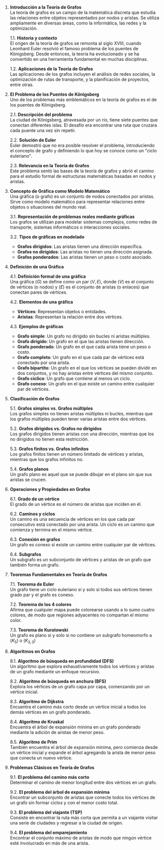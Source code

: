 1. **Introducción a la Teoría de Grafos**  
   La teoría de grafos es un campo de la matemática discreta que estudia las relaciones entre objetos representados por nodos y aristas. Se utiliza ampliamente en diversas áreas, como la informática, las redes y la optimización.  
   
   1.1. **Historia y contexto**  
   El origen de la teoría de grafos se remonta al siglo XVIII, cuando Leonhard Euler resolvió el famoso problema de los puentes de Königsberg. Desde entonces, la teoría ha evolucionado y se ha convertido en una herramienta fundamental en muchas disciplinas.  
   
   1.2. **Aplicaciones de la Teoría de Grafos**  
   Las aplicaciones de los grafos incluyen el análisis de redes sociales, la optimización de rutas de transporte, y la planificación de proyectos, entre otras.

2. **El Problema de los Puentes de Königsberg**  
   Uno de los problemas más emblemáticos en la teoría de grafos es el de los puentes de Königsberg.  
   
   2.1. **Descripción del problema**  
   La ciudad de Königsberg, atravesada por un río, tiene siete puentes que conectan diferentes islas. El desafío era encontrar una ruta que cruzara cada puente una vez sin repetir.  
   
   2.2. **Solución de Euler**  
   Euler demostró que no era posible resolver el problema, introduciendo el concepto de grafo y definiendo lo que hoy se conoce como un "ciclo euleriano".  
   
   2.3. **Relevancia en la Teoría de Grafos**  
   Este problema sentó las bases de la teoría de grafos y abrió el camino para el estudio formal de estructuras matemáticas basadas en nodos y aristas.

3. **Concepto de Gráfica como Modelo Matemático**  
   Una gráfica (o grafo) es un conjunto de nodos conectados por aristas. Sirve como modelo matemático para representar relaciones entre objetos o situaciones del mundo real.  
   
   3.1. **Representación de problemas reales mediante gráficas**  
   Los grafos se utilizan para modelar sistemas complejos, como redes de transporte, sistemas informáticos o interacciones sociales.  
   
   3.2. **Tipos de gráficas en modelado**  
   - **Grafos dirigidos**: Las aristas tienen una dirección específica.  
   - **Grafos no dirigidos**: Las aristas no tienen una dirección asignada.  
   - **Grafos ponderados**: Las aristas tienen un peso o costo asociado.

4. **Definición de una Gráfica**  
   
   4.1. **Definición formal de una gráfica**  
   Una gráfica $( G )$ se define como un par  $(V, E)$, donde $( V )$ es el conjunto de vértices (o nodos) y $( E )$ es el conjunto de aristas (o enlaces) que conectan pares de vértices.  
   
   4.2. **Elementos de una gráfica**  
   - **Vértices**: Representan objetos o entidades.  
   - **Aristas**: Representan la relación entre dos vértices.
   
   4.3. **Ejemplos de gráficas**  
   - **Grafo simple**: Un grafo no dirigido sin bucles ni aristas múltiples.  
   - **Grafo dirigido**: Un grafo en el que las aristas tienen dirección.  
   - **Grafo ponderado**: Un grafo en el que cada arista tiene un peso o costo.  
   - **Grafo completo**: Un grafo en el que cada par de vértices está conectado por una arista.  
   - **Grafo bipartito**: Un grafo en el que los vértices se pueden dividir en dos conjuntos, y no hay aristas entre vértices del mismo conjunto.  
   - **Grafo cíclico**: Un grafo que contiene al menos un ciclo.  
   - **Grafo conexo**: Un grafo en el que existe un camino entre cualquier par de vértices.

5. **Clasificación de Grafos**  
   
   5.1. **Grafos simples vs. Grafos múltiples**  
   Los grafos simples no tienen aristas múltiples ni bucles, mientras que los grafos múltiples pueden tener varias aristas entre dos vértices.  
   
   5.2. **Grafos dirigidos vs. Grafos no dirigidos**  
   Los grafos dirigidos tienen aristas con una dirección, mientras que los no dirigidos no tienen esta restricción.  
   
   5.3. **Grafos finitos vs. Grafos infinitos**  
   Los grafos finitos tienen un número limitado de vértices y aristas, mientras que los grafos infinitos no.  
   
   5.4. **Grafos planos**  
   Un grafo plano es aquel que se puede dibujar en el plano sin que sus aristas se crucen.

6. **Operaciones y Propiedades en Grafos**  
   
   6.1. **Grado de un vértice**  
   El grado de un vértice es el número de aristas que inciden en él.  
   
   6.2. **Caminos y ciclos**  
   Un camino es una secuencia de vértices en los que cada par consecutivo está conectado por una arista. Un ciclo es un camino que comienza y termina en el mismo vértice.  
   
   6.3. **Conexión en grafos**  
   Un grafo es conexo si existe un camino entre cualquier par de vértices.  
   
   6.4. **Subgrafos**  
   Un subgrafo es un subconjunto de vértices y aristas de un grafo que también forma un grafo.

7. **Teoremas Fundamentales en Teoría de Grafos**  
   
   7.1. **Teorema de Euler**  
   Un grafo tiene un ciclo euleriano si y solo si todos sus vértices tienen grado par y el grafo es conexo.  
   
   7.2. **Teorema de los 4 colores**  
   Afirma que cualquier mapa puede colorearse usando a lo sumo cuatro colores, de modo que regiones adyacentes no compartan el mismo color.  
   
   7.3. **Teorema de Kuratowski**  
   Un grafo es plano si y solo si no contiene un subgrafo homeomorfo a $( K_5 )$ o $( K_{3,3} )$

8. **Algoritmos en Grafos**  
   
   8.1. **Algoritmo de búsqueda en profundidad (DFS)**  
   Un algoritmo que explora exhaustivamente todos los vértices y aristas de un grafo mediante un enfoque recursivo.  
   
   8.2. **Algoritmo de búsqueda en anchura (BFS)**  
   Explora los vértices de un grafo capa por capa, comenzando por un vértice inicial.  
   
   8.3. **Algoritmo de Dijkstra**  
   Encuentra el camino más corto desde un vértice inicial a todos los demás vértices en un grafo ponderado.  
   
   8.4. **Algoritmo de Kruskal**  
   Encuentra el árbol de expansión mínima en un grafo ponderado mediante la adición de aristas de menor peso.  
   
   8.5. **Algoritmo de Prim**  
   También encuentra el árbol de expansión mínima, pero comienza desde un vértice inicial y expande el árbol agregando la arista de menor peso que conecta un nuevo vértice.

9. **Problemas Clásicos en Teoría de Grafos**  
   
   9.1. **El problema del camino más corto**  
   Determinar el camino de menor longitud entre dos vértices en un grafo.  
   
   9.2. **El problema del árbol de expansión mínima**  
   Encontrar un subconjunto de aristas que conecte todos los vértices de un grafo sin formar ciclos y con el menor costo total.  
   
   9.3. **El problema del viajante (TSP)**  
   Consiste en encontrar la ruta más corta que permita a un viajante visitar una serie de ciudades y regresar a la ciudad de origen.  
   
   9.4. **El problema del emparejamiento**  
   Encontrar el conjunto máximo de aristas de modo que ningún vértice esté involucrado en más de una arista.
